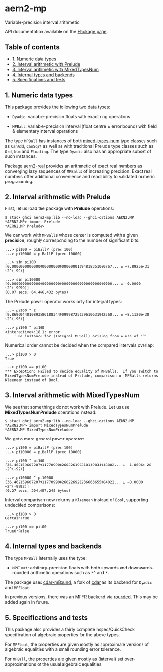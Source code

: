 # aern2-mp  <!-- omit in toc -->

Variable-precision interval arithmetic

API documentation available on the [Hackage page](https://hackage.haskell.org/package/aern2-mp).

## Table of contents <!-- omit in toc -->

- [1. Numeric data types](#1-numeric-data-types)
- [2. Interval arithmetic with Prelude](#2-interval-arithmetic-with-prelude)
- [3. Interval arithmetic with MixedTypesNum](#3-interval-arithmetic-with-mixedtypesnum)
- [4. Internal types and backends](#4-internal-types-and-backends)
- [5. Specifications and tests](#5-specifications-and-tests)

## 1. Numeric data types

This package provides the following two data types:

- `Dyadic`:  variable-precision floats with exact ring operations
  
- `MPBall`: variable-precision interval (float centre ± error bound) with field & elementary interval operations
  
The type `MPBall` has instances of both [mixed-types-num](https://hackage.haskell.org/package/mixed-types-num) type classes such as `CanAdd`, `CanSqrt` as well as with traditional Prelude type classes such as `Ord`, `Num` and `Floating`.
The type `Dyadic` also has an appropriate subset of such instances.

Package [aern2-real](../aern2-real) provides an arithmetic of exact real numbers as converging lazy sequences of `MPBall`s of increasing precision.  Exact real numbers offer additional convenience and readability to validated numeric programming.

## 2. Interval arithmetic with Prelude

First, let us load the package with **Prelude** operations:

```Text
$ stack ghci aern2-mp:lib --no-load --ghci-options AERN2.MP
*AERN2.MP> import Prelude
*AERN2.MP Prelude>
```

We can work with `MPBall`s whose center is computed with a given **precision**, roughly corresponding to the number of significant bits:

```Text
...> pi100 = piBallP (prec 100)
...> pi10000 = piBallP (prec 10000)

...> sin pi100
[0.0000000000000000000000000000001694818351060767... ± ~7.8925e-31 ~2^(-99)]

...> sin pi10000
[0.0000000000000000000000000000000000000000000000... ± ~0.0000 ~2^(-9999)]
(0.07 secs, 64,466,432 bytes)
```

The Prelude power operator works only for integral types:

```Text
...> pi100 ^ 2
[9.8696044010893586188344909998725639610631902560... ± ~8.1120e-30 ~2^(-96)]

...> pi100 ^ pi100
<interactive>:18:1: error:
    • No instance for (Integral MPBall) arising from a use of ‘^’
```

Numerical order cannot be decided when the compared intervals overlap:

```Text
...> pi100 > 0
True

...> pi100 == pi100
*** Exception: Failed to decide equality of MPBalls.  If you switch to MixedTypesNumPrelude instead of Prelude, comparison of MPBalls returns Kleenean instead of Bool.
```

## 3. Interval arithmetic with MixedTypesNum

We see that some things do not work with Prelude. Let us use **MixedTypesNumPrelude** operations instead:

```Text
$ stack ghci aern2-mp:lib --no-load --ghci-options AERN2.MP
*AERN2.MP> import MixedTypesNumPrelude
*AERN2.MP MixedTypesNumPrelude>
```

We get a more general power operator:

```Text
...> pi100 = piBallP (prec 100)
...> pi10000 = piBallP (prec 10000)

...> pi100 ^ pi100
[36.4621596072079117709908260226198218149834948802... ± ~1.8696e-28 ~2^(-92)]

...> pi10000 ^ pi10000
[36.4621596072079117709908260226921236663655084022... ± ~0.0000 ~2^(-9992)]
(0.27 secs, 204,657,248 bytes)
```

Interval comparison now returns a `Kleenean` instead of `Bool`, supporting undecided comparisons:

```Text
...> pi100 > 0
CertainTrue

...> pi100 == pi100
TrueOrFalse
```

## 4. Internal types and backends

The type `MPBall` internally uses the type:

- `MPFloat`: arbitrary-precision floats with both upwards and downwards-rounded arithmetic operations such as `*^` and `*.`

The package uses [cdar-mBound](https://hackage.haskell.org/package/cdar-mBound), a fork of [cdar](https://github.com/jensblanck/cdar) as its backend for `Dyadic` and `MPFloat`.

In previous versions, there was an MPFR backend via [rounded](https://hackage.haskell.org/package/rounded).  This may be added again in future.

## 5. Specifications and tests

This package also provides a fairly complete hspec/QuickCheck specification of algebraic properties for the above types.  

For `MPFloat`, the properties are given mostly as approximate versions of algebraic equalities with a small rounding error tolerance.  

For `MPBall`, the properties are given mostly as (interval) set over-approximations of the usual algebraic equalities.
